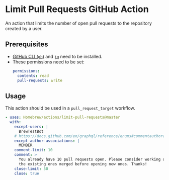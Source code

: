 # Limit Pull Requests GitHub Action

An action that limits the number of open pull requests to the repository created
by a user.

## Prerequisites

- [GitHub CLI (`gh`)](https://github.com/cli/cli) and
  [`jq`](https://jqlang.github.io/jq/) need to be installed.
- These permissions need to be set:
  ```yaml
  permissions:
    contents: read
    pull-requests: write
  ```

## Usage

This action should be used in a `pull_request_target` workflow.

```yaml
- uses: Homebrew/actions/limit-pull-requests@master
  with:
    except-users: |
      BrewTestBot
    # https://docs.github.com/en/graphql/reference/enums#commentauthorassociation
    except-author-associations: |
      MEMBER
    comment-limit: 10
    comment: >
      You already have 10 pull requests open. Please consider working on getting
      the existing ones merged before opening new ones. Thanks!
    close-limit: 50
    close: true
```
